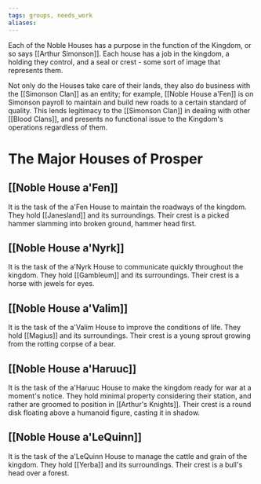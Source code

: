 ```yaml
---
tags: groups, needs_work
aliases:
---
```


Each of the Noble Houses has a purpose in the function of the Kingdom, or so says [[Arthur Simonson]]. Each house has a job in the kingdom, a holding they control, and a seal or crest - some sort of image that represents them.

Not only do the Houses take care of their lands, they also do business with the [[Simonson Clan]] as an entity; for example, [[Noble House a'Fen]] is on Simonson payroll to maintain and build new roads to a certain standard of quality. This lends legitimacy to the [[Simonson Clan]] in dealing with other [[Blood Clans]], and presents no functional issue to the Kingdom's operations regardless of them.

# The Major Houses of Prosper
## [[Noble House a'Fen]]
It is the task of the a'Fen House to maintain the roadways of the kingdom. They hold [[Janesland]] and its surroundings. Their crest is a picked hammer slamming into broken ground, hammer head first.

## [[Noble House a'Nyrk]]
It is the task of the a'Nyrk House to communicate quickly throughout the kingdom. They hold [[Gambleum]] and its surroundings. Their crest is a horse with jewels for eyes.

## [[Noble House a'Valim]]
It is the task of the a'Valim House to improve the conditions of life. They hold [[Magius]] and its surroundings. Their crest is a young sprout growing from the rotting corpse of a bear.

## [[Noble House a'Haruuc]]
It is the task of the a'Haruuc House to make the kingdom ready for war at a moment's notice. They hold minimal property considering their station, and rather are groomed to position in [[Arthur's Knights]]. Their crest is a round disk floating above a humanoid figure, casting it in shadow.

## [[Noble House a'LeQuinn]]
It is the task of the a'LeQuinn House to manage the cattle and grain of the kingdom. They hold [[Yerba]] and its surroundings. Their crest is a bull's head over a forest.